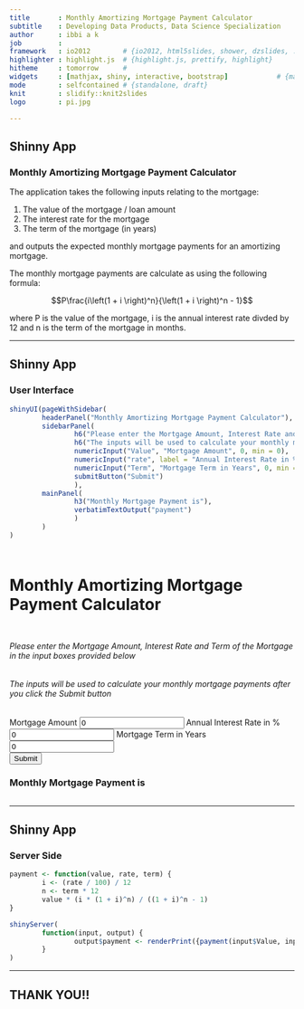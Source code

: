 ```yaml
---
title       : Monthly Amortizing Mortgage Payment Calculator
subtitle    : Developing Data Products, Data Science Specialization
author      : ibbi a k
job         : 
framework   : io2012        # {io2012, html5slides, shower, dzslides, ...}
highlighter : highlight.js  # {highlight.js, prettify, highlight}
hitheme     : tomorrow      # 
widgets     : [mathjax, shiny, interactive, bootstrap]            # {mathjax, quiz, bootstrap}
mode        : selfcontained # {standalone, draft}
knit        : slidify::knit2slides
logo        : pi.jpg

---
```


## Shinny App
### Monthly Amortizing Mortgage Payment Calculator

The application takes the following inputs relating to the mortgage:

1. The value of the mortgage / loan amount
2. The interest rate for the mortgage
3. The term of the mortgage (in years)

and outputs the expected monthly mortgage payments for an amortizing mortgage.

The monthly mortgage payments are calculate as using the following formula:

$$P\frac{i\left(1 + i \right)^n}{\left(1 + i \right)^n - 1}$$

where P is the value of the mortgage, i is the annual interest rate divded by 12 and n is the term of the mortgage in months.

---

## Shinny App
### User Interface


```r
shinyUI(pageWithSidebar(
        headerPanel("Monthly Amortizing Mortgage Payment Calculator"),
        sidebarPanel(
                h6("Please enter the Mortgage Amount, Interest Rate and Term of the Mortgage in the input boxes provided below"),
                h6("The inputs will be used to calculate your monthly mortgage payments after you click the Submit button"),
                numericInput("Value", "Mortgage Amount", 0, min = 0),
                numericInput("rate", label = "Annual Interest Rate in %", 0, min =0),
                numericInput("Term", "Mortgage Term in Years", 0, min = 0),
                submitButton("Submit")
                ),
        mainPanel(
                h3("Monthly Mortgage Payment is"),
                verbatimTextOutput("payment")
                )
        )
)
```

<!--html_preserve--><div class="container-fluid">
<div class="row-fluid">
<div class="span12" style="padding: 10px 0px;">
<h1>Monthly Amortizing Mortgage Payment Calculator</h1>
</div>
</div>
<div class="row-fluid">
<div class="span4">
<form class="well">
<h6>Please enter the Mortgage Amount, Interest Rate and Term of the Mortgage in the input boxes provided below</h6>
<h6>The inputs will be used to calculate your monthly mortgage payments after you click the Submit button</h6>
<label for="Value">Mortgage Amount</label>
<input id="Value" type="number" value="0" min="0"/>
<label for="rate">Annual Interest Rate in %</label>
<input id="rate" type="number" value="0" min="0"/>
<label for="Term">Mortgage Term in Years</label>
<input id="Term" type="number" value="0" min="0"/>
<div>
<button type="submit" class="btn btn-primary">Submit</button>
</div>
</form>
</div>
<div class="span8">
<h3>Monthly Mortgage Payment is</h3>
<pre id="payment" class="shiny-text-output"></pre>
</div>
</div>
</div><!--/html_preserve-->


---

## Shinny App
### Server Side


```r
payment <- function(value, rate, term) {
        i <- (rate / 100) / 12
        n <- term * 12
        value * (i * (1 + i)^n) / ((1 + i)^n - 1) 
}

shinyServer(
        function(input, output) {
                output$payment <- renderPrint({payment(input$Value, input$rate, input$Term)})
        }
)
```

---

## THANK YOU!!
